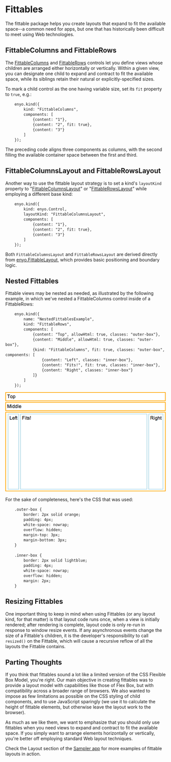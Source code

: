 # Fittables

The fittable package helps you create layouts that expand to fit the available
space--a common need for apps, but one that has historically been difficult to
meet using Web technologies.

## FittableColumns and FittableRows

The [FittableColumns](http://enyojs.com/api/#enyo.FittableColumns) and
[FittableRows](http://enyojs.com/api/#enyo.FittableColumns) controls let you
define views whose children are arranged either horizontally or vertically.
Within a given view, you can designate one child to expand and contract to fit
the available space, while its siblings retain their natural or
explicitly-specified sizes.

To mark a child control as the one having variable size, set its `fit` property
to `true`, e.g.:

        enyo.kind({
            kind: "FittableColumns",
            components: [
                {content: "1"},
                {content: "2", fit: true},
                {content: "3"}
            ]
        });

The preceding code aligns three components as columns, with the second filling
the available container space between the first and third.

## FittableColumnsLayout and FittableRowsLayout

Another way to use the fittable layout strategy is to set a kind's `layoutKind`
property to "[FittableColumnsLayout](http://enyojs.com/api/#enyo.FittableColumnsLayout)"
or "[FittableRowsLayout](http://enyojs.com/api/#enyo.FittableRowsLayout)" while
employing a different base kind:

        enyo.kind({
            kind: enyo.Control,
            layoutKind: "FittableColumnsLayout",
            components: [
                {content: "1"},
                {content: "2", fit: true},
                {content: "3"}
            ]
        });

Both `FittableColumnsLayout` and `FittableRowsLayout` are derived directly from
[enyo.FittableLayout](http://enyojs.com/api/#enyo.FittableLayout), which
provides basic positioning and boundary logic.

## Nested Fittables

Fittable views may be nested as needed, as illustrated by the following example,
in which we've nested a FittableColumns control inside of a FittableRows:

        enyo.kind({
            name: "NestedFittablesExample",
            kind: "FittableRows",
            components: [
                {content: "Top", allowHtml: true, classes: "outer-box"},
                {content: "Middle", allowHtml: true, classes: "outer-box"},
                {kind: "FittableColumns", fit: true, classes: "outer-box", components: [
                    {content: "Left", classes: "inner-box"},
                    {content: "Fits!", fit: true, classes: "inner-box"},
                    {content: "Right", classes: "inner-box"}
                ]}
            ]
        });

![_Nested Fittables_](../../assets/fittables-1.png)

For the sake of completeness, here's the CSS that was used:

        .outer-box {
            border: 2px solid orange;
            padding: 4px;
            white-space: nowrap;
            overflow: hidden;
            margin-top: 3px;
            margin-bottom: 3px;
        }

        .inner-box {
            border: 2px solid lightblue;
            padding: 4px;
            white-space: nowrap;
            overflow: hidden;
            margin: 2px;
        }

## Resizing Fittables

One important thing to keep in mind when using Fittables (or any layout kind,
for that matter) is that layout code runs once, when a view is initially
rendered; after rendering is complete, layout code is only re-run in response to
window resize events.  If any asynchronous events change the size of a
Fittable's children, it is the developer's responsibility to call `resized()` on
the Fittable, which will cause a recursive reflow of all the layouts the
Fittable contains.

## Parting Thoughts

If you think that fittables sound a lot like a limited version of the CSS
Flexible Box Model, you're right.  Our main objective in creating fittables was
to provide a layout model with capabilities like those of Flex Box, but with
compatibility across a broader range of browsers.  We also wanted to impose as
few limitations as possible on the CSS styling of child components, and to use
JavaScript sparingly (we use it to calculate the height of fittable elements,
but otherwise leave the layout work to the browser).

As much as we like them, we want to emphasize that you should only use
fittables when you need views to expand and contract to fit the available space.
If you simply want to arrange elements horizontally or vertically, you're better
off employing standard Web layout techniques. 

Check the Layout section of the [Sampler app](http://enyojs.com/sampler/) for
more examples of fittable layouts in action.